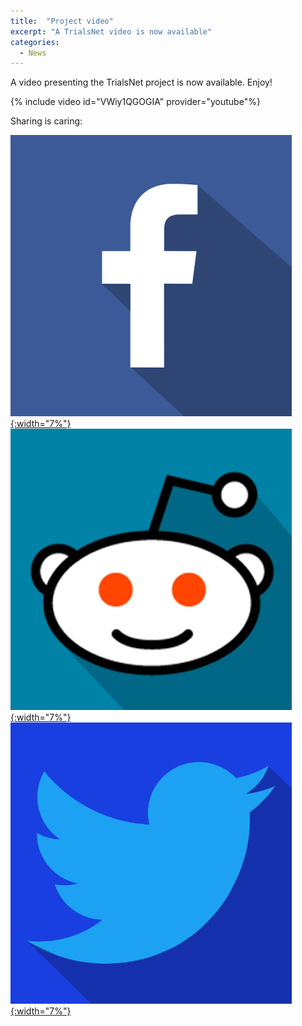 ```yaml
---
title:  "Project video"
excerpt: "A TrialsNet video is now available"
categories: 
  - News
---
```


A video presenting the TrialsNet project is now available. Enjoy!

{% include video id="VWiy1QGOGIA" provider="youtube"%}

Sharing is caring:

[![Facebook](/assets/images/icons/facebook.jpg){:width="7%"}](https://www.facebook.com/sharer.php?u=https://trialsnet.eu/news/project-video/) [![Reddit](/assets/images/icons/reddit.jpg){:width="7%"}](https://reddit.com/submit?url=https://trialsnet.eu/news/project-video/&title=TrialsNet) [![Twitter](/assets/images/icons/twitter.jpg){:width="7%"}](https://twitter.com/intent/tweet?url=https://trialsnet.eu/news/project-video/&text=TrialsNet)
